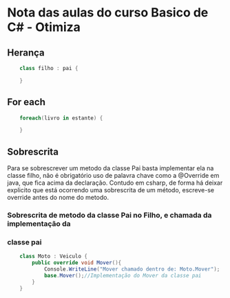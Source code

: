 # Nota das aulas do curso Basico de C# - Otimiza

## Herança

```csharp
    class filho : pai {

    }
```

## For each

```csharp
    foreach(livro in estante) {

    }
```

## Sobrescrita

Para se sobrescrever um metodo da classe Pai basta implementar ela na classe
filho, não é obrigatório uso de palavra chave como a @Override em java, que fica
acima da declaração. Contudo em csharp, de forma há deixar explicito que está
ocorrendo uma sobrescrita de um método, escreve-se override antes do nome do
metodo.

### Sobrescrita de metodo da classe Pai no Filho, e chamada da implementação da

### classe pai

```csharp
    class Moto : Veiculo {
        public override void Mover(){
            Console.WriteLine("Mover chamado dentro de: Moto.Mover");
            base.Mover();//Implementação do Mover da classe pai
        }
    }
```
